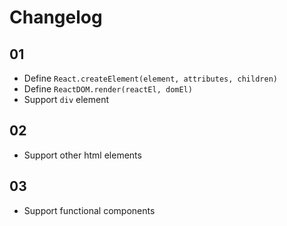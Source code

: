 # Changelog

## 01

- Define `React.createElement(element, attributes, children)`
- Define `ReactDOM.render(reactEl, domEl)`
- Support `div` element

## 02

- Support other html elements

## 03

- Support functional components
